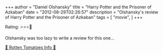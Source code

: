+++
author = "Daniel Olshansky"
title = "Harry Potter and the Prisoner of Azkaban"
date = "2012-08-29T02:26:57"
description = "Olshansky's review of Harry Potter and the Prisoner of Azkaban"
tags = [
    "movie",
]
+++

Rating: ⭐⭐⭐🌟

Olshansky was too lazy to write a review for this one...

[🍅 Rotten Tomatoes Info 🍅](https://www.rottentomatoes.com//m/harry_potter_and_the_prisoner_of_azkaban)